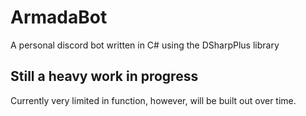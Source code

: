 # ArmadaBot
A personal discord bot written in C# using the DSharpPlus library

## Still a heavy work in progress
Currently very limited in function, however, will be built out over time.